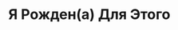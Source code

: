 ---
draft: false
slug: ia-rozhdena-dlia-etogo-b98d3a3a
title: Я Рожден(а) Для Этого
type: books
params:
  authors:
    - Alice Oseman, Элис Осман
  book_title: Я Рожден(а) Для Этого
  book_description: Для Ангел нет ничего важнее «Ковчега» — самого популярного бойз-бенда Великобритании. Благодаря фандому Ангел нашла верных друзей и единомышленников, а ее мечта — увидеть кумиров вживую — вот-вот исполнится. Только реальность не похожа на любимый фанфик. И когда судьба сталкивает Ангел с солистом «Ковчега» Джимми, она подвергает сомнению все, что знает о себе.
  cover: https://images-na.ssl-images-amazon.com/images/S/compressed.photo.goodreads.com/books/1559650366i/46144132.jpg
  isbn: '9785604262740'
  languages:
    - Русский
  goodreads_link: https://www.goodreads.com/book/show/46144132
  page_count: '384'
  publication_year: '2019'
  publishers:
    - Popcorn books
  russian_audioversion: false
  russian_translation_status: exists
  short_book_description: Для Ангел нет ничего важнее «Ковчега» — самого популярного бойз-бенда Великобритании. Благодаря фандому Ангел нашла верных друзей и единомышленников, а ее мечта — увидеть кумиров вживую — вот-вот...
  tags:
    - lgbtq-plus
    - audiobook
    - contemporary
    - fiction
    - mental health
    - queer
    - romance
    - transgender
    - young adult (ya)
---
